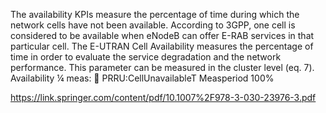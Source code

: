 The availability KPIs measure the percentage of time during which the network cells
have not been available. According to 3GPP, one cell is considered to be available
when eNodeB can offer E-RAB services in that particular cell.
The E-UTRAN Cell Availability measures the percentage of time in order to evaluate
the service degradation and the network performance. This parameter can be measured
in the cluster level (eq. 7).
Availability ¼ meas:  PRRU:CellUnavailableT
Measperiod
 100%


 https://link.springer.com/content/pdf/10.1007%2F978-3-030-23976-3.pdf